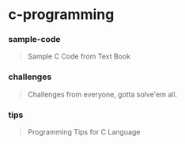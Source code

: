 # c-programming #

### sample-code ###
> Sample C Code from Text Book

### challenges ###
> Challenges from everyone, gotta solve'em all.

### tips ###
> Programming Tips for C Language
